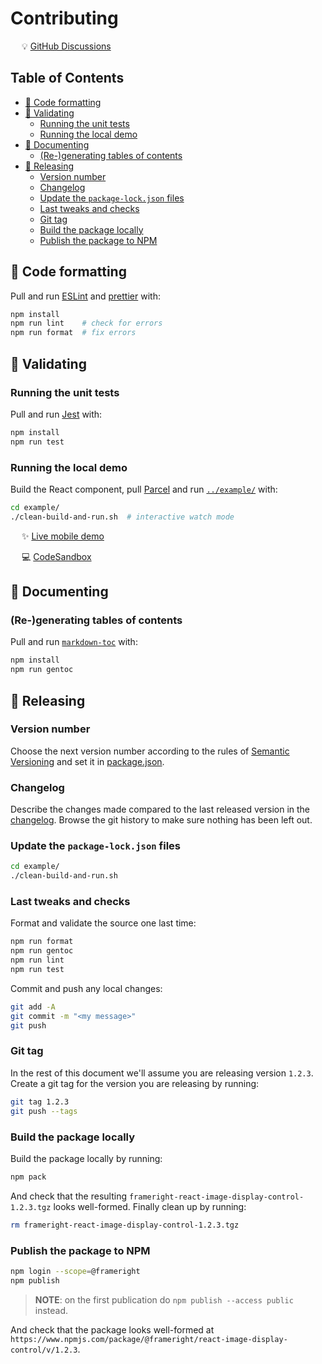 # Contributing

&emsp; :bulb: [GitHub Discussions](https://github.com/Frameright/react-image-display-control/discussions)

## Table of Contents

<!-- toc -->

- [:floppy_disk: Code formatting](#floppy_disk-code-formatting)
- [:memo: Validating](#memo-validating)
  * [Running the unit tests](#running-the-unit-tests)
  * [Running the local demo](#running-the-local-demo)
- [:bookmark_tabs: Documenting](#bookmark_tabs-documenting)
  * [(Re-)generating tables of contents](#re-generating-tables-of-contents)
- [:gift: Releasing](#gift-releasing)
  * [Version number](#version-number)
  * [Changelog](#changelog)
  * [Update the `package-lock.json` files](#update-the-package-lockjson-files)
  * [Last tweaks and checks](#last-tweaks-and-checks)
  * [Git tag](#git-tag)
  * [Build the package locally](#build-the-package-locally)
  * [Publish the package to NPM](#publish-the-package-to-npm)

<!-- tocstop -->

## :floppy_disk: Code formatting

Pull and run [ESLint](https://eslint.org/) and
[prettier](https://github.com/prettier/prettier) with:

```bash
npm install
npm run lint    # check for errors
npm run format  # fix errors
```

## :memo: Validating

### Running the unit tests

Pull and run [Jest](https://jestjs.io/) with:

```bash
npm install
npm run test
```

### Running the local demo

Build the React component, pull [Parcel](https://parceljs.org/) and run
[`../example/`](../example/) with:

```bash
cd example/
./clean-build-and-run.sh  # interactive watch mode
```

&emsp; :sparkles: [Live mobile demo](https://react.frameright.io)

&emsp; 💻 [CodeSandbox](https://codesandbox.io/s/image-display-control-react-component-m6qj9r)

## :bookmark_tabs: Documenting

### (Re-)generating tables of contents

Pull and run [`markdown-toc`](https://github.com/jonschlinkert/markdown-toc)
with:

```bash
npm install
npm run gentoc
```

## :gift: Releasing

### Version number

Choose the next version number according to the rules of
[Semantic Versioning](https://semver.org/) and set it in
[package.json](package.json).

### Changelog

Describe the changes made compared to the last released version in the
[changelog](README.md). Browse the git history to make sure nothing has been
left out.

### Update the `package-lock.json` files

```bash
cd example/
./clean-build-and-run.sh
```

### Last tweaks and checks

Format and validate the source one last time:

```bash
npm run format
npm run gentoc
npm run lint
npm run test
```

Commit and push any local changes:

```bash
git add -A
git commit -m "<my message>"
git push
```

### Git tag

In the rest of this document we'll assume you are releasing version `1.2.3`.
Create a git tag for the version you are releasing by running:

```bash
git tag 1.2.3
git push --tags
```

### Build the package locally

Build the package locally by running:

```bash
npm pack
```

And check that the resulting
`frameright-react-image-display-control-1.2.3.tgz` looks well-formed.
Finally clean up by running:

```bash
rm frameright-react-image-display-control-1.2.3.tgz
```

### Publish the package to NPM

```bash
npm login --scope=@frameright
npm publish
```

> **NOTE**: on the first publication do `npm publish --access public` instead.

And check that the package looks well-formed at
`https://www.npmjs.com/package/@frameright/react-image-display-control/v/1.2.3`.
